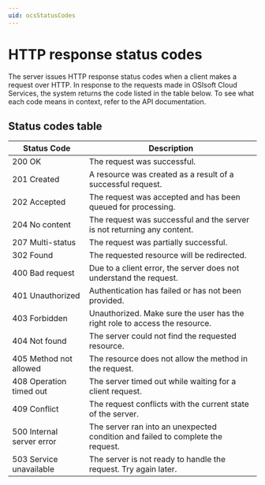 ```yaml
---
uid: ocsStatusCodes
---
```


# HTTP response status codes
The server issues HTTP response status codes when a client makes a request over HTTP.
In response to the requests made in OSIsoft Cloud Services, the system returns the code listed in the table below.
To see what each code means in context, refer to the API documentation.   

## Status codes table
|   Status Code             |    Description                                                                    |
|--------------             |------------------------------------------                                         |
|200 OK                     |   The request was successful.                                                     |
|201 Created                |   A resource was created as a result of a successful request.                     |
|202 Accepted               |   The request was accepted and has been queued for processing.                    |
|204 No content             |   The request was successful and the server is not returning any content.         |
|207 Multi-status           |   The request was partially successful.                                           |
|302 Found                  |   The requested resource will be redirected.                                      |
|400 Bad request            |   Due to a client error, the server does not understand the request.              |
|401 Unauthorized           |   Authentication has failed or has not been provided.                             |
|403 Forbidden              |   Unauthorized. Make sure the user has the right role to access the resource. |
|404 Not found              |   The server could not find the requested resource.                               |
|405 Method not allowed     |   The resource does not allow the method in the request.                          |
|408 Operation timed out    |   The server timed out while waiting for a client request.                        |
|409 Conflict               |   The request conflicts with the current state of the server.                     |
|500 Internal server error  |   The server ran into an unexpected condition and failed to complete the request. |
|503 Service unavailable    |   The server is not ready to handle the request. Try again later.                 |

<!-- 405 is not listed in API guidelines but used in Account Management and Identity APIs -->
